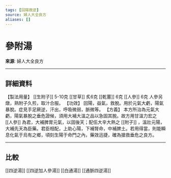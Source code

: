 ```yaml
---
tags: [回陽救逆]
source: 婦人大全良方
aliases: []
---
```


# 參附湯

**來源**: 婦人大全良方  

---

## 詳細資料
【製法用量】 [[生附子]] 5-10克 [[甘草]] 炙6克 [[乾薑]] 6克 [[人參]] 6克
人參另燉，熟附子久煎，取汁合服。
【功效】
回陽，益氣，救脫。用於元氣大虧，陽氣暴脫。症見手足厥逆，汗出，呼吸微弱，脈微等。
【方義】
本方所治為元氣大虧，陽氣暴脫之垂危證候，須用大補大溫之品以急固其脫。故方用甘溫力宏之 [[人參]] 為君，大補脾胃元氣，以固後天；配伍大辛大熱之 [[附子]] ，溫壯元陽，大補先天為臣藥。君臣相配，上助心陽，下補腎命，中補脾土。若用得當，則能瞬息化氣于烏有之鄉，頃刻生陽于命門之內，藥效迅捷，確為搶救垂危之良方。

---

## 比較
[[四逆湯]]
[[四逆加人參湯]]
[[白通湯]]
[[通脈四逆湯]]
